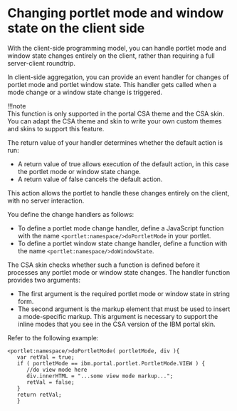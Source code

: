 # Changing portlet mode and window state on the client side

With the client-side programming model, you can handle portlet mode and window state changes entirely on the client, rather than requiring a full server-client roundtrip.

In client-side aggregation, you can provide an event handler for changes of portlet mode and portlet window state. This handler gets called when a mode change or a window state change is triggered.

!!!note  
   This function is only supported in the portal CSA theme and the CSA skin. You can adapt the CSA theme and skin to write your own custom themes and skins to support this feature.

The return value of your handler determines whether the default action is run:

-   A return value of true allows execution of the default action, in this case the portlet mode or window state change.
-   A return value of false cancels the default action.

This action allows the portlet to handle these changes entirely on the client, with no server interaction.

You define the change handlers as follows:

-   To define a portlet mode change handler, define a JavaScript function with the name `<portlet:namespace/>doPortletMode` in your portlet.
-   To define a portlet window state change handler, define a function with the name `<portlet:namespace/>doWindowState`.

The CSA skin checks whether such a function is defined before it processes any portlet mode or window state changes. The handler function provides two arguments:

-   The first argument is the required portlet mode or window state in string form.
-   The second argument is the markup element that must be used to insert a mode-specific markup. This argument is necessary to support the inline modes that you see in the CSA version of the IBM portal skin.

Refer to the following example:

```
<portlet:namespace/>doPortletMode( portletMode, div ){ 
   var retVal = true;
   if ( portletMode == ibm.portal.portlet.PortletMode.VIEW ) {
      //do view mode here
      div.innerHTML = "...some view mode markup...";
      retVal = false;
   }
   return retVal;
   }
```


